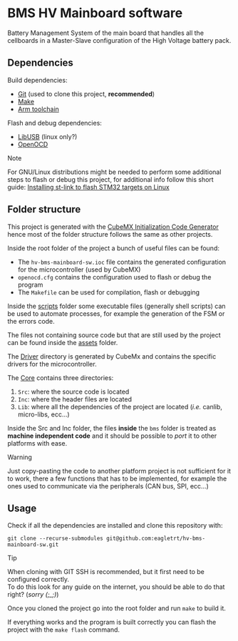 # BMS HV Mainboard software

Battery Management System of the main board that handles all the cellboards in a
Master-Slave configuration of the High Voltage battery pack.

## Dependencies

Build dependencies:

- [Git](https://www.git-scm.com/) (used to clone this project, **recommended**)
- [Make](https://www.gnu.org/software/make/)
- [Arm toolchain](https://developer.arm.com/downloads/-/gnu-rm)

Flash and debug dependencies:

- [LibUSB](https://libusb.info/) (linux only?)
- [OpenOCD](https://openocd.org/)

> [!NOTE]
> For GNU/Linux distributions might be needed to perform some additional steps
> to flash or debug this project, for additional info follow this short guide:
> [Installing st-link to flash STM32 targets on Linux](https://freeelectron.ro/installing-st-link-v2-to-flash-stm32-targets-on-linux/)

## Folder structure

This project is generated with the [CubeMX Initialization Code Generator](https://www.st.com/en/development-tools/stm32cubemx.html)
hence most of the folder structure follows the same as other projects.

Inside the root folder of the project a bunch of useful files can be found:

- The `hv-bms-mainboard-sw.ioc` file contains the generated configuration for the microcontroller (used by CubeMX)
- `openocd.cfg` contains the configuration used to flash or debug the program
- The `Makefile` can be used for compilation, flash or debugging

Inside the [scripts](scripts) folder some executable files (generally shell scripts) can
be used to automate processes, for example the generation of the FSM or the errors code.

The files not containing source code but that are still used by the project can be found
inside the [assets](assets) folder.

The [Driver](Driver) directory is generated by CubeMx and contains the specific drivers for
the microcontroller.

The [Core](Core) contains three directories:

1. `Src`: where the source code is located
2. `Inc`: where the header files are located
3. `Lib`: where all the dependencies of the project are located (*i.e.* canlib, micro-libs, ecc...)

Inside the Src and Inc folder, the files **inside** the `bms` folder is treated as
**machine independent code** and it should be possible to *port* it to other platforms
with ease.

> [!WARNING]
> Just copy-pasting the code to another platform project is not sufficient for it to work,
> there a few functions that has to be implemented, for example the ones used to communicate
> via the peripherals (CAN bus, SPI, ecc...)

## Usage

Check if all the dependencies are installed and clone this repository with:

```shell
git clone --recurse-submodules git@github.com:eagletrt/hv-bms-mainboard-sw.git
```

> [!TIP]
> When cloning with GIT SSH is recommended, but it first need to be configured correctly. \
> To do this look for any guide on the internet, you should be able to do that right? (*sorry (;_;)*)

Once you cloned the project go into the root folder and run `make` to build it.

If everything works and the program is built correctly you can flash the project
with the `make flash` command.
